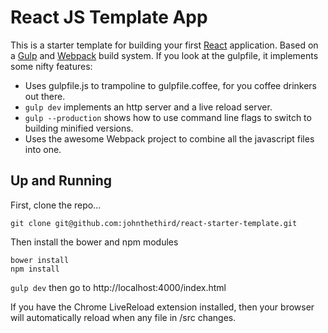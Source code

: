 # React JS Template App

This is a starter template for building your first [React](http://facebook.github.io/react/) application. Based on a [Gulp](http://gulpjs.com/) and [Webpack](http://webpack.github.io/) build system. If you look at the gulpfile, it implements some nifty features:

* Uses gulpfile.js to trampoline to gulpfile.coffee, for you coffee drinkers out there.
* `gulp dev` implements an http server and a live reload server.
* `gulp --production` shows how to use command line flags to switch to building minified versions.
* Uses the awesome Webpack project to combine all the javascript files into one.

## Up and Running
First, clone the repo...

`git clone git@github.com:johnthethird/react-starter-template.git`

Then install the bower and npm modules

```
bower install
npm install
```

`gulp dev` then go to http://localhost:4000/index.html

If you have the Chrome LiveReload extension installed, then your browser will automatically reload when any file in /src changes.



